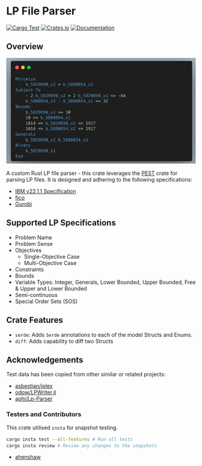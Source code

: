 # LP File Parser

[![Cargo Test](https://github.com/dandxy89/congenial-enigma/actions/workflows/cargo_test.yml/badge.svg)](https://github.com/dandxy89/congenial-enigma/actions/workflows/cargo_test.yml)
[![Crates.io](https://img.shields.io/crates/v/lp_parser_rs.svg)](https://crates.io/crates/lp_parser_rs)
[![Documentation](https://docs.rs/lp_parser_rs/badge.svg)](https://docs.rs/lp_parser_rs/)

## Overview

![Logo](resources/Screenshot.png)

A custom Rust LP file parser - this crate leverages the [PEST](https://docs.rs/pest/latest/pest/) crate for parsing LP files. It is designed and adhering to the following specifications:

- [IBM v22.1.1 Specification](https://www.ibm.com/docs/en/icos/22.1.1?topic=cplex-lp-file-format-algebraic-representation)
- [fico](https://www.fico.com/fico-xpress-optimization/docs/dms2020-03/solver/optimizer/HTML/chapter10_sec_section102.html)
- [Gurobi](https://www.gurobi.com/documentation/current/refman/lp_format.html)

## Supported LP Specifications

- Problem Name
- Problem Sense
- Objectives
  - Single-Objective Case
  - Multi-Objective Case
- Constraints
- Bounds
- Variable Types: Integer, Generals, Lower Bounded, Upper Bounded, Free & Upper and Lower Bounded
- Semi-continuous
- Special Order Sets (SOS)

## Crate Features

- `serde`: Adds `Serde` annotations to each of the model Structs and Enums.
- `diff`: Adds capability to diff two Structs

## Acknowledgements

Test data has been copied from other similar or related projects:

- [asbestian/jplex](https://github.com/asbestian/jplex/blob/main/instances/afiro.lp)
- [odow/LPWriter.jl](https://github.com/odow/LPWriter.jl/blob/master/test/model2.lp)
- [aphi/Lp-Parser](https://github.com/aphi/Lp-Parser)

### Testers and Contributors

This crate utilised `insta` for snapshot testing.

```bash
cargo insta test --all-features # Run all tests
cargo insta review # Review any changes to the snapshots
```

- [ahenshaw](https://github.com/ahenshaw)

